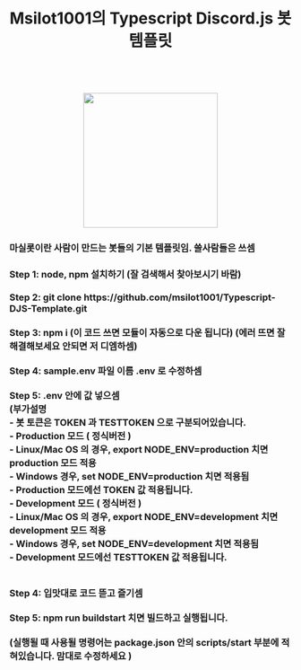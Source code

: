<h1 align=center>
  Msilot1001의 Typescript Discord.js 봇 템플릿
</h1>
<br/>
<h1 align=center>
  <img src='https://cdn.discordapp.com/avatars/780771337332981780/0feaddbc0e34d1d00e4f2daa39b7abf6.png?size=1024' style="width: 25vw; min-width: 300px;" />
</h1>
<h3>
  마실롯이란 사람이 만드는 봇들의 기본 템플릿임. 쓸사람들은 쓰셈
</h3>
<h3>
  Step 1: node, npm 설치하기 (잘 검색해서 찾아보시기 바람)
  <br /><br />
  Step 2: git clone https://github.com/msilot1001/Typescript-DJS-Template.git
  <br /><br />
  Step 3: npm i
  (이 코드 쓰면 모듈이 자동으로 다운 됩니다) (에러 뜨면 잘 해결해보세요 안되면 저 디엠하셈)
  <br /><br />
  Step 4: sample.env 파일 이름 .env 로 수정하셈
  <br /><br />
  Step 5: .env 안에 값 넣으셈<br />
  (부가설명 <br />
  - 봇 토큰은 TOKEN 과 TESTTOKEN 으로 구분되어있습니다. <br />
  - Production 모드 ( 정식버전 ) <br />
    - Linux/Mac OS 의 경우, export NODE_ENV=production 치면 production 모드 적용 <br />
    - Windows 경우, set NODE_ENV=production 치면 적용됨 <br />
    - Production 모드에선 TOKEN 값 적용됩니다. <br />
  - Development 모드 ( 정식버전 ) <br />
  - Linux/Mac OS 의 경우, export NODE_ENV=development 치면 development 모드 적용 <br />
  - Windows 경우, set NODE_ENV=development 치면 적용됨 <br />
  - Development 모드에선 TESTTOKEN 값 적용됩니다. <br />
  <br /><br />
  Step 4: 입맛대로 코드 뜯고 즐기셈
  <br /><br />
  Step 5: npm run buildstart 치면 빌드하고 실행됩니다.
  <br /><br />
  (실행될 때 사용될 명령어는 package.json 안의 scripts/start 부분에 적혀있습니다. 맘대로 수정하세요 )
</h3>
